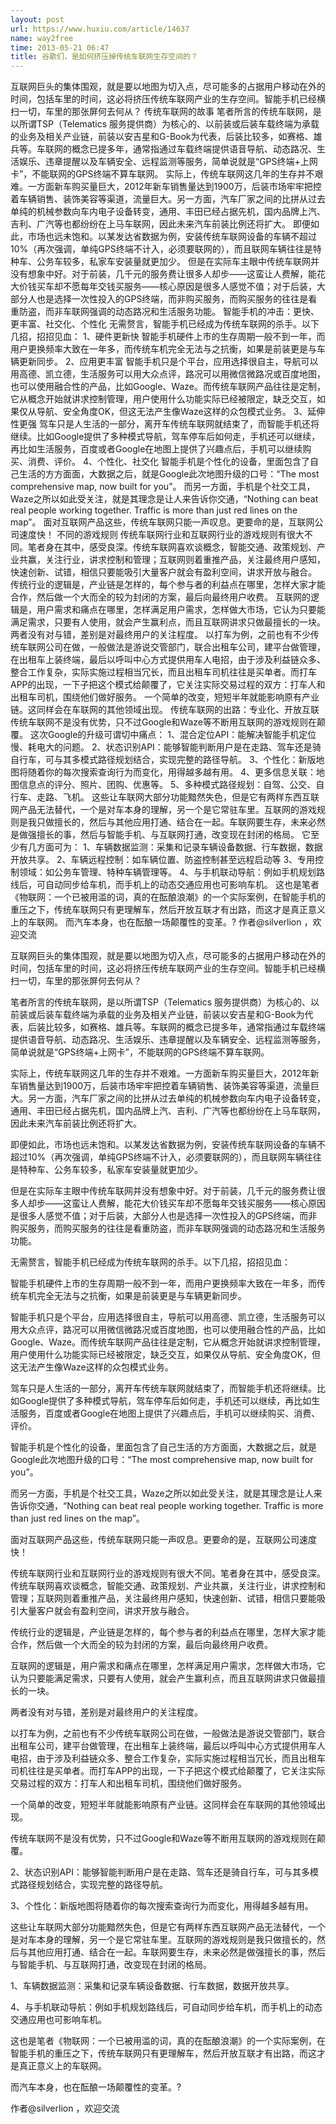 ```yaml
---
layout: post
url: https://www.huxiu.com/article/14637
name: way2free
time: 2013-05-21 06:47
title: 谷歌们，是如何挤压掉传统车联网生存空间的？
---
```

互联网巨头的集体围观，就是要以地图为切入点，尽可能多的占据用户移动在外的时间，包括车里的时间，这必将挤压传统车联网产业的生存空间。智能手机已经横扫一切，车里的那张屏何去何从？ 传统车联网的故事 笔者所言的传统车联网，是以所谓TSP（Telematics 服务提供商）为核心的、以前装或后装车载终端为承载的业务及相关产业链，前装以安吉星和G-Book为代表，后装比较多，如赛格、雄兵等。车联网的概念已提多年，通常指通过车载终端提供语音导航、动态路况、生活娱乐、违章提醒以及车辆安全、远程监测等服务，简单说就是“GPS终端+上网卡”，不能联网的GPS终端不算车联网。 实际上，传统车联网这几年的生存并不艰难。一方面新车购买量巨大，2012年新车销售量达到1900万，后装市场牢牢把控着车辆销售、装饰美容等渠道，流量巨大。另一方面，汽车厂家之间的比拼从过去单纯的机械参数向车内电子设备转变，通用、丰田已经占据先机，国内品牌上汽、吉利、广汽等也都纷纷在上马车联网，因此未来汽车前装比例还将扩大。 即便如此，市场也远未饱和。以某发达省数据为例，安装传统车联网设备的车辆不超过10%（再次强调，单纯GPS终端不计入，必须要联网的），而且联网车辆往往是特种车、公务车较多，私家车安装量就更加少。 但是在实际车主眼中传统车联网并没有想象中好。对于前装，几千元的服务费让很多人却步——这蛮让人费解，能花大价钱买车却不愿每年交钱买服务——核心原因是很多人感觉不值；对于后装，大部分人也是选择一次性投入的GPS终端，而非购买服务，而购买服务的往往是看重防盗，而非车联网强调的动态路况和生活服务功能。 智能手机的冲击：更快、更丰富、社交化、个性化 无需赘言，智能手机已经成为传统车联网的杀手。以下几招，招招见血： 1、硬件更新快 智能手机硬件上市的生存周期一般不到一年，而用户更换频率大致在一年多，而传统车机完全无法与之抗衡，如果是前装更是与车辆更新同步。 2、应用更丰富 智能手机只是个平台，应用选择很自主，导航可以用高德、凯立德，生活服务可以用大众点评，路况可以用微信微路况或百度地图，也可以使用融合性的产品，比如Google、Waze。而传统车联网产品往往是定制，它从概念开始就讲求控制管理，用户使用什么功能实际已经被限定，缺乏交互，如果仅从导航、安全角度OK，但这无法产生像Waze这样的众包模式业务。 3、延伸性更强 驾车只是人生活的一部分，离开车传统车联网就结束了，而智能手机还将继续。比如Google提供了多种模式导航，驾车停车后如何走，手机还可以继续，再比如生活服务，百度或者Google在地图上提供了兴趣点后，手机可以继续购买、消费、评价。 4、个性化、社交化 智能手机是个性化的设备，里面包含了自己生活的方方面面，大数据之后，就是Google此次地图升级的口号：“The most comprehensive map, now built for you”。 而另一方面，手机是个社交工具，Waze之所以如此受关注，就是其理念是让人来告诉你交通，“Nothing can beat real people working together. Traffic is more than just red lines on the map”。 面对互联网产品这些，传统车联网只能一声叹息。更要命的是，互联网公司速度快！ 不同的游戏规则 传统车联网行业和互联网行业的游戏规则有很大不同。笔者身在其中，感受良深。传统车联网喜欢谈概念，智能交通、政策规划、产业共赢，关注行业，讲求控制和管理；互联网则着重推产品，关注最终用户感知，快速创新、试错，相信只要能吸引大量客户就会有盈利空间，讲求开放与融合。 传统行业的逻辑是，产业链是怎样的，每个参与者的利益点在哪里，怎样大家才能合作，然后做一个大而全的较为封闭的方案，最后向最终用户收费。 互联网的逻辑是，用户需求和痛点在哪里，怎样满足用户需求，怎样做大市场，它认为只要能满足需求，只要有人使用，就会产生赢利点，而且互联网讲求只做最擅长的一块。 两者没有对与错，差别是对最终用户的关注程度。 以打车为例，之前也有不少传统车联网公司在做，一般做法是游说交管部门，联合出租车公司，建平台做管理，在出租车上装终端，最后以呼叫中心方式提供用车人电招，由于涉及利益链众多、整合工作复杂，实际实施过程相当冗长，而且出租车司机往往是买单者。而打车APP的出现，一下子把这个模式给颠覆了，它关注实际交易过程的双方：打车人和出租车司机，围绕他们做好服务。 一个简单的改变，短短半年就能影响原有产业链。这同样会在车联网的其他领域出现。 传统车联网的出路：专业化、开放互联 传统车联网不是没有优势，只不过Google和Waze等不断用互联网的游戏规则在颠覆。 这次Google的升级可谓切中痛点： 1、混合定位API：能解决智能手机定位慢、耗电大的问题。 2、状态识别API：能够智能判断用户是在走路、驾车还是骑自行车，可与其多模式路径规划结合，实现完整的路径导航。 3、个性化：新版地图将随着你的每次搜索查询行为而变化，用得越多越有用。 4、更多信息关联：地图信息点的评分、照片、团购、优惠等。 5、多种模式路径规划：自驾、公交、自行车、走路、飞机。 这些让车联网大部分功能黯然失色，但是它有两样东西互联网产品无法替代，一个是对车本身的理解，另一个是它常驻车里。互联网的游戏规则是我只做擅长的，然后与其他应用打通、结合在一起。车联网要生存，未来必然是做强擅长的事，然后与智能手机、与互联网打通，改变现在封闭的格局。 它至少有几方面可为： 1、车辆数据监测：采集和记录车辆设备数据、行车数据，数据开放共享。 2、车辆远程控制：如车辆位置、防盗控制甚至远程启动等 3、专用控制领域：如公务车管理、特种车辆管理等。 4、与手机联动导航：例如手机规划路线后，可自动同步给车机，而手机上的动态交通应用也可影响车机。 这也是笔者《物联网：一个已被用滥的词，真的在酝酿浪潮》的一个实际案例，在智能手机的重压之下，传统车联网只有更理解车，然后开放互联才有出路，而这才是真正意义上的车联网。 而汽车本身，也在酝酿一场颠覆性的变革。? 作者@silverlion ，欢迎交流

互联网巨头的集体围观，就是要以地图为切入点，尽可能多的占据用户移动在外的时间，包括车里的时间，这必将挤压传统车联网产业的生存空间。智能手机已经横扫一切，车里的那张屏何去何从？

笔者所言的传统车联网，是以所谓TSP（Telematics 服务提供商）为核心的、以前装或后装车载终端为承载的业务及相关产业链，前装以安吉星和G-Book为代表，后装比较多，如赛格、雄兵等。车联网的概念已提多年，通常指通过车载终端提供语音导航、动态路况、生活娱乐、违章提醒以及车辆安全、远程监测等服务，简单说就是“GPS终端+上网卡”，不能联网的GPS终端不算车联网。

实际上，传统车联网这几年的生存并不艰难。一方面新车购买量巨大，2012年新车销售量达到1900万，后装市场牢牢把控着车辆销售、装饰美容等渠道，流量巨大。另一方面，汽车厂家之间的比拼从过去单纯的机械参数向车内电子设备转变，通用、丰田已经占据先机，国内品牌上汽、吉利、广汽等也都纷纷在上马车联网，因此未来汽车前装比例还将扩大。

即便如此，市场也远未饱和。以某发达省数据为例，安装传统车联网设备的车辆不超过10%（再次强调，单纯GPS终端不计入，必须要联网的），而且联网车辆往往是特种车、公务车较多，私家车安装量就更加少。

但是在实际车主眼中传统车联网并没有想象中好。对于前装，几千元的服务费让很多人却步——这蛮让人费解，能花大价钱买车却不愿每年交钱买服务——核心原因是很多人感觉不值；对于后装，大部分人也是选择一次性投入的GPS终端，而非购买服务，而购买服务的往往是看重防盗，而非车联网强调的动态路况和生活服务功能。

无需赘言，智能手机已经成为传统车联网的杀手。以下几招，招招见血：

智能手机硬件上市的生存周期一般不到一年，而用户更换频率大致在一年多，而传统车机完全无法与之抗衡，如果是前装更是与车辆更新同步。

智能手机只是个平台，应用选择很自主，导航可以用高德、凯立德，生活服务可以用大众点评，路况可以用微信微路况或百度地图，也可以使用融合性的产品，比如Google、Waze。而传统车联网产品往往是定制，它从概念开始就讲求控制管理，用户使用什么功能实际已经被限定，缺乏交互，如果仅从导航、安全角度OK，但这无法产生像Waze这样的众包模式业务。

驾车只是人生活的一部分，离开车传统车联网就结束了，而智能手机还将继续。比如Google提供了多种模式导航，驾车停车后如何走，手机还可以继续，再比如生活服务，百度或者Google在地图上提供了兴趣点后，手机可以继续购买、消费、评价。

智能手机是个性化的设备，里面包含了自己生活的方方面面，大数据之后，就是Google此次地图升级的口号：“The most comprehensive map, now built for you”。

而另一方面，手机是个社交工具，Waze之所以如此受关注，就是其理念是让人来告诉你交通，“Nothing can beat real people working together. Traffic is more than just red lines on the map”。

面对互联网产品这些，传统车联网只能一声叹息。更要命的是，互联网公司速度快！

传统车联网行业和互联网行业的游戏规则有很大不同。笔者身在其中，感受良深。传统车联网喜欢谈概念，智能交通、政策规划、产业共赢，关注行业，讲求控制和管理；互联网则着重推产品，关注最终用户感知，快速创新、试错，相信只要能吸引大量客户就会有盈利空间，讲求开放与融合。

传统行业的逻辑是，产业链是怎样的，每个参与者的利益点在哪里，怎样大家才能合作，然后做一个大而全的较为封闭的方案，最后向最终用户收费。

互联网的逻辑是，用户需求和痛点在哪里，怎样满足用户需求，怎样做大市场，它认为只要能满足需求，只要有人使用，就会产生赢利点，而且互联网讲求只做最擅长的一块。

两者没有对与错，差别是对最终用户的关注程度。

以打车为例，之前也有不少传统车联网公司在做，一般做法是游说交管部门，联合出租车公司，建平台做管理，在出租车上装终端，最后以呼叫中心方式提供用车人电招，由于涉及利益链众多、整合工作复杂，实际实施过程相当冗长，而且出租车司机往往是买单者。而打车APP的出现，一下子把这个模式给颠覆了，它关注实际交易过程的双方：打车人和出租车司机，围绕他们做好服务。

一个简单的改变，短短半年就能影响原有产业链。这同样会在车联网的其他领域出现。

传统车联网不是没有优势，只不过Google和Waze等不断用互联网的游戏规则在颠覆。

2、状态识别API：能够智能判断用户是在走路、驾车还是骑自行车，可与其多模式路径规划结合，实现完整的路径导航。

3、个性化：新版地图将随着你的每次搜索查询行为而变化，用得越多越有用。

这些让车联网大部分功能黯然失色，但是它有两样东西互联网产品无法替代，一个是对车本身的理解，另一个是它常驻车里。互联网的游戏规则是我只做擅长的，然后与其他应用打通、结合在一起。车联网要生存，未来必然是做强擅长的事，然后与智能手机、与互联网打通，改变现在封闭的格局。

1、车辆数据监测：采集和记录车辆设备数据、行车数据，数据开放共享。

4、与手机联动导航：例如手机规划路线后，可自动同步给车机，而手机上的动态交通应用也可影响车机。

这也是笔者《物联网：一个已被用滥的词，真的在酝酿浪潮》的一个实际案例，在智能手机的重压之下，传统车联网只有更理解车，然后开放互联才有出路，而这才是真正意义上的车联网。

而汽车本身，也在酝酿一场颠覆性的变革。?

作者@silverlion ，欢迎交流

